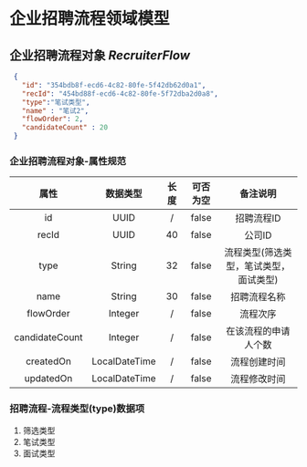 # 企业招聘流程领域模型
## 企业招聘流程对象 *RecruiterFlow*
```json
 {
   "id": "354bdb8f-ecd6-4c82-80fe-5f42db62d0a1",
   "recId": "454bd88f-ecd6-4c82-80fe-5f72dba2d0a8",
   "type":"笔试类型",
   "name" : "笔试2",
   "flowOrder": 2,
   "candidateCount" : 20
 }
```
### 企业招聘流程对象-属性规范
|属性|数据类型|长度|可否为空|备注说明|
|:--:|:------:|:--:|:------:|:------:|
|id|UUID|/|false|招聘流程ID|
|recId|UUID|40|false|公司ID|
|type|String|32|false|流程类型(筛选类型，笔试类型，面试类型)|
|name|String|30|false|招聘流程名称|
|flowOrder|Integer|/|false|流程次序|
|candidateCount|Integer|/|false|在该流程的申请人个数|
|createdOn|LocalDateTime|/|false|流程创建时间|
|updatedOn|LocalDateTime|/|false|流程修改时间|
### 招聘流程-流程类型(type)数据项
1. 筛选类型
2. 笔试类型
3. 面试类型